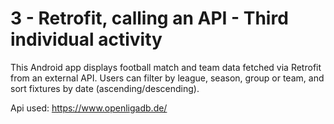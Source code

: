 
# 3 - Retrofit, calling an API - Third individual activity


This Android app displays football match and team data fetched via Retrofit from an external API. Users can filter by league, season, group or team, and sort fixtures by date (ascending/descending).


Api used: https://www.openligadb.de/



